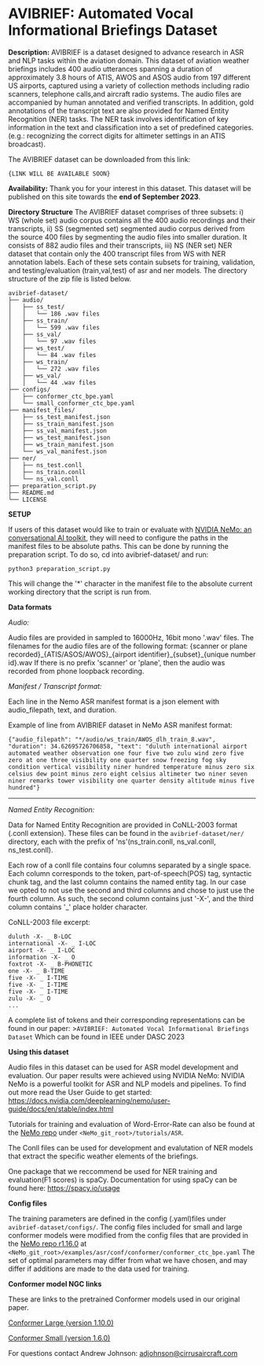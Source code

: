 # AVIBRIEF: Automated Vocal Informational Briefings Dataset 

**Description:** 
AVIBRIEF is a dataset designed to advance research in ASR and NLP tasks within the aviation domain. This dataset of aviation weather briefings includes 400 audio utterances spanning a duration of approximately 3.8 hours of ATIS, AWOS and ASOS audio from 197 different US airports, captured using a variety of collection methods including radio scanners, telephone calls,and aircraft radio systems. The audio files are accompanied by human annotated and verified transcripts. In addition, gold annotations of the transcript text are also provided for Named Entity Recognition (NER) tasks. The NER task involves identification of key information in the text and classification into a set of predefined categories. (e.g.: recognizing the correct digits for altimeter settings in an ATIS broadcast).

The AVIBRIEF dataset can be downloaded from this link:
```
{LINK WILL BE AVAILABLE SOON}
```
**Availability:** Thank you for your interest in this dataset. This dataset will be published on this site towards the **end of September 2023**.

**Directory Structure**
The AVIBRIEF dataset comprises of three subsets: i) WS (whole set) audio corpus contains all the 400 audio recordings and their transcripts, ii) SS (segmented set) segmented audio corpus derived from the source 400 files by segmenting the audio files into smaller duration. It consists of 882 audio files and their transcripts, iii) NS (NER set) NER dataset that contain only the 400 transcript files from WS with NER annotation labels. Each of these sets contain subsets for training, validation, and testing/evaluation (train,val,test) of asr and ner models. The directory structure of the zip file is listed below.
```
avibrief-dataset/
├── audio/
│   ├── ss_test/
│   │   └── 186 .wav files
│   ├── ss_train/
│   │   └── 599 .wav files
│   ├── ss_val/
│   │   └── 97 .wav files
│   ├── ws_test/
│   │   └── 84 .wav files
│   ├── ws_train/
│   │   └── 272 .wav files
│   ├── ws_val/
│   │   └── 44 .wav files
├── configs/
│   ├── conformer_ctc_bpe.yaml
│   └── small_conformer_ctc_bpe.yaml
├── manifest_files/
│   ├── ss_test_manifest.json
│   ├── ss_train_manifest.json
│   ├── ss_val_manifest.json
│   ├── ws_test_manifest.json
│   ├── ws_train_manifest.json
│   └── ws_val_manifest.json
├── ner/
│   ├── ns_test.conll
│   ├── ns_train.conll
│   └── ns_val.conll
├── preparation_script.py
├── README.md
└── LICENSE

```

**SETUP**

If users of this dataset would like to train or evaluate with [NVIDIA NeMo: an conversational AI toolkit](https://developer.nvidia.com/nemo), they will need to configure the paths in the manifest files to be absolute paths. This can be done by running the preparation script. 
To do so, cd into avibrief-dataset/ and run:
```
python3 preparation_script.py
```
This will change the '*' character in the manifest file to the absolute current working directory that the script is run from. 


**Data formats**

*Audio:*

Audio files are provided in sampled to 16000Hz, 16bit mono '.wav' files. The filenames for the audio files are of the following format:
{scanner or plane recorded}\_{ATIS/ASOS/AWOS}\_{airport identifier}\_{subset}\_{unique number id}.wav
If there is no prefix 'scanner' or 'plane', then the audio was recorded from phone loopback recording.

*Manifest / Transcript format:*

Each line in the Nemo ASR manifest format is a json element with audio_filepath, text, and duration.

Example of line from AVIBRIEF dataset in NeMo ASR manifest format:
```
{"audio_filepath": "*/audio/ws_train/AWOS_dlh_train_8.wav", "duration": 34.62695726706858, "text": "duluth international airport automated weather observation one four five two zulu wind zero five zero at one three visibility one quarter snow freezing fog sky condition vertical visibility niner hundred temperature minus zero six celsius dew point minus zero eight celsius altimeter two niner seven niner remarks tower visibility one quarter density altitude minus five hundred"}
```
---
*Named Entity Recognition:*

<!--files for training are provided in folder..... in format... complete token list is given in the paper...-->
Data for Named Entity Recognition are provided in CoNLL-2003 format (.conll extension). These files can be found in the ``avibrief-dataset/ner/`` directory, each with the prefix of 'ns'(ns_train.conll, ns_val.conll, ns_test.conll). 

Each row of a conll file contains four columns separated by a single space. Each column corresponds to the token, part-of-speech(POS) tag, syntactic chunk tag, and the last column contains the named entity tag. In our case we opted to not use the second and third columns and chose to just use the fourth column. As such, the second column contains just '-X-', and the third column contains '_' place holder character. 

CoNLL-2003 file excerpt:

```
duluth -X- _ B-LOC
international -X- _ I-LOC
airport -X- _ I-LOC
information -X- _ O
foxtrot -X- _ B-PHONETIC
one -X- _ B-TIME
five -X- _ I-TIME
five -X- _ I-TIME
five -X- _ I-TIME
zulu -X- _ O
...
```

A complete list of tokens and their corresponding representations can be found in our paper: >``AVIBRIEF: Automated Vocal Informational Briefings Dataset`` Which can be found in IEEE under DASC 2023

**Using this dataset**

Audio files in this dataset can be used for ASR model development and evaluation. Our paper results were achieved using NVIDIA NeMo:
NVIDIA NeMo is a powerful toolkit for ASR and NLP models and pipelines. To find out more read the User Guide to get started: 
https://docs.nvidia.com/deeplearning/nemo/user-guide/docs/en/stable/index.html

Tutorials for training and evaluation of Word-Error-Rate can also be found at the [NeMo repo](https://github.com/NVIDIA/NeMo) under 
``<NeMo_git_root>/tutorials/ASR``.

The Conll files can be used for development and evalutation of NER models that extract the specific weather elements of the briefings.

One package that we reccommend be used for NER training and evaluation(F1 scores) is spaCy. Documentation for using spaCy can be found here: https://spacy.io/usage

**Config files**

The training parameters are defined in the config (.yaml)files under ``avibrief-dataset/configs/``.
The config files included for small and large conformer models were modified from the config files that are provided in the [NeMo repo r1.16.0](https://github.com/NVIDIA/NeMo/tree/r1.16.0) at `` <NeMo_git_root>/examples/asr/conf/conformer/conformer_ctc_bpe.yaml``
The set of optimal parameters may differ from what we have chosen, and may differ if additions are made to the data used for training.

**Conformer model NGC links**

These are links to the pretrained Conformer models used in our original paper.

[Conformer Large (version 1.10.0)](https://catalog.ngc.nvidia.com/orgs/nvidia/teams/nemo/models/stt_en_conformer_ctc_large)

[Conformer Small (version 1.6.0)](https://catalog.ngc.nvidia.com/orgs/nvidia/teams/nemo/models/stt_en_conformer_ctc_small)

For questions contact Andrew Johnson: adjohnson@cirrusaircraft.com
